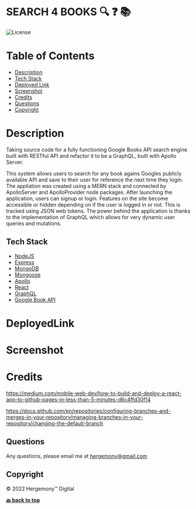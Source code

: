 # SEARCH 4 BOOKS  🔍 ❓ 📚

![License](https://img.shields.io/badge/License-MIT-blue)

# Table of Contents
* [Description](##Description)
* [Tech Stack](#Techstack)
* [Deployed Link](##DeployedLink)
* [Screenshot](#Screenshot)
* [Credits](#Credits)
* [Questions](#Questions)
* [Copyright](#Copyright)


# Description
Taking source code for a fully functioning Google Books API search engine built with RESTful API and refactor it to be a GraphQL, built with Apollo Server.

This system allows users to search for any book agains Googles publicly available API and save to their user for reference the next time they login. The appliation was created using a MERN stack and connected by ApolloServer and ApolloProvider node packages. After launching the application, users can signup or login. Features on the site become accessible or hidden depending on if the user is logged in or not. This is tracked using JSON web tokens. The power behind the application is thanks to the implementation of GraphQL which allows for very dynamic user queries and mutations.


## Tech Stack
* [NodeJS](https://nodejs.org/en)
* [Express](https://expressjs.com/)
* [MongoDB](https://www.mongodb.com/cloud/atlas)
* [Mongoose](https://mongoosejs.com/)
* [Apollo](https://www.apollographql.com/)
* [React](https://reactjs.org/)
* [GraphQL](https://graphql.org/)
* [Google Book API](https://developers.google.com/books)

# DeployedLink


# Screenshot



# Credits
https://medium.com/mobile-web-dev/how-to-build-and-deploy-a-react-app-to-github-pages-in-less-than-5-minutes-d6c4ffd30f14


https://docs.github.com/en/repositories/configuring-branches-and-merges-in-your-repository/managing-branches-in-your-repository/changing-the-default-branch

## Questions
Any questions, please email me at hergemony@gmail.com


## Copyright
©️ 2022 Hergemony™️ Digital

**[🔙 back to top](#description)**
